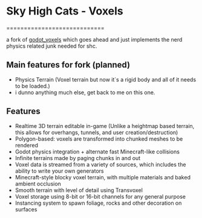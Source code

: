 # Sky High Cats - Voxels
============================

a fork of [godot_voxels](https://github.com/Zylann/godot_voxel/tree/ba4f59fbf74c8c68e177b16209531048533adad5) which goes ahead and just implements the nerd physics related junk needed for shc.

## Main features for fork (planned)
- Physics Terrain (Voxel terrain but now it`s a rigid body and all of it needs to be loaded.)
- i dunno anything much else, get back to me on this one.

Features
---------------------------

- Realtime 3D terrain editable in-game (Unlike a heightmap based terrain, this allows for overhangs, tunnels, and user creation/destruction)
- Polygon-based: voxels are transformed into chunked meshes to be rendered
- Godot physics integration + alternate fast Minecraft-like collisions
- Infinite terrains made by paging chunks in and out
- Voxel data is streamed from a variety of sources, which includes the ability to write your own generators
- Minecraft-style blocky voxel terrain, with multiple materials and baked ambient occlusion
- Smooth terrain with level of detail using Transvoxel
- Voxel storage using 8-bit or 16-bit channels for any general purpose
- Instancing system to spawn foliage, rocks and other decoration on surfaces
